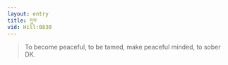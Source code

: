 ```yaml
---
layout: entry
title: དུལ་
vid: Hill:0830
---
```

> To become peaceful, to be tamed, make peaceful minded, to sober DK.
